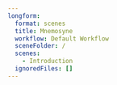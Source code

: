 ```yaml
---
longform:
  format: scenes
  title: Mnemosyne
  workflow: Default Workflow
  sceneFolder: /
  scenes:
    - Introduction
  ignoredFiles: []
---
```

